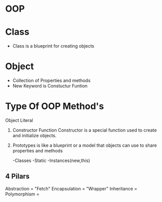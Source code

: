 # OOP

# Class

- Class is a blueprint for creating objects

# Object

- Collection of Properties and methods
- New Keyword is Constuctur Funtion

# Type Of OOP Method's

Object Literal

1. Constructor Function
   Constructor is a special function used to create and initialize objects.

2. Prototypes
   is like a blueprint or a model that objects can use to share properties and methods

   -Classes
   -Static
   -Instances(new,this)

## 4 Pilars

Abstraction = "Fetch"
Encapsulation = "Wrapper"
Inheritance =
Polymorphism =

